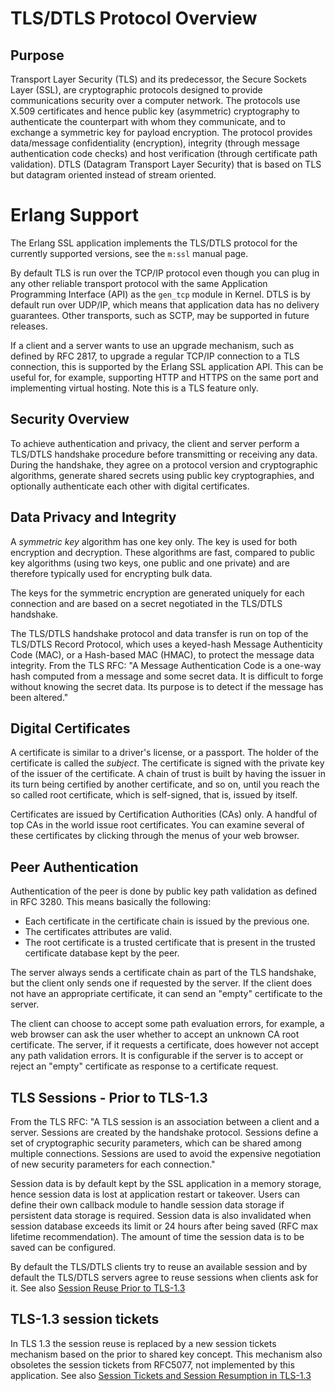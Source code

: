 <!--
%CopyrightBegin%

Copyright Ericsson AB 2023-2024. All Rights Reserved.

Licensed under the Apache License, Version 2.0 (the "License");
you may not use this file except in compliance with the License.
You may obtain a copy of the License at

    http://www.apache.org/licenses/LICENSE-2.0

Unless required by applicable law or agreed to in writing, software
distributed under the License is distributed on an "AS IS" BASIS,
WITHOUT WARRANTIES OR CONDITIONS OF ANY KIND, either express or implied.
See the License for the specific language governing permissions and
limitations under the License.

%CopyrightEnd%
-->

# TLS/DTLS Protocol Overview

## Purpose

Transport Layer Security (TLS) and its predecessor, the Secure Sockets Layer
(SSL), are cryptographic protocols designed to provide communications security
over a computer network. The protocols use X.509 certificates and hence public
key (asymmetric) cryptography to authenticate the counterpart with whom they
communicate, and to exchange a symmetric key for payload encryption. The
protocol provides data/message confidentiality (encryption), integrity (through
message authentication code checks) and host verification (through certificate
path validation). DTLS (Datagram Transport Layer Security) that is based on TLS
but datagram oriented instead of stream oriented.

# Erlang Support

The Erlang SSL application implements the TLS/DTLS protocol for the currently
supported versions, see the `m:ssl` manual page.

By default TLS is run over the TCP/IP protocol even though you can plug in any
other reliable transport protocol with the same Application Programming
Interface (API) as the `gen_tcp` module in Kernel. DTLS is by default run over
UDP/IP, which means that application data has no delivery guarantees. Other
transports, such as SCTP, may be supported in future releases.

If a client and a server wants to use an upgrade mechanism, such as defined by
RFC 2817, to upgrade a regular TCP/IP connection to a TLS connection, this is
supported by the Erlang SSL application API. This can be useful for, for
example, supporting HTTP and HTTPS on the same port and implementing virtual
hosting. Note this is a TLS feature only.

## Security Overview

To achieve authentication and privacy, the client and server perform a TLS/DTLS
handshake procedure before transmitting or receiving any data. During the
handshake, they agree on a protocol version and cryptographic algorithms,
generate shared secrets using public key cryptographies, and optionally
authenticate each other with digital certificates.

## Data Privacy and Integrity

A _symmetric key_ algorithm has one key only. The key is used for both
encryption and decryption. These algorithms are fast, compared to public key
algorithms (using two keys, one public and one private) and are therefore
typically used for encrypting bulk data.

The keys for the symmetric encryption are generated uniquely for each connection
and are based on a secret negotiated in the TLS/DTLS handshake.

The TLS/DTLS handshake protocol and data transfer is run on top of the TLS/DTLS
Record Protocol, which uses a keyed-hash Message Authenticity Code (MAC), or a
Hash-based MAC (HMAC), to protect the message data integrity. From the TLS RFC:
"A Message Authentication Code is a one-way hash computed from a message and
some secret data. It is difficult to forge without knowing the secret data. Its
purpose is to detect if the message has been altered."

## Digital Certificates

A certificate is similar to a driver's license, or a passport. The holder of the
certificate is called the _subject_. The certificate is signed with the private
key of the issuer of the certificate. A chain of trust is built by having the
issuer in its turn being certified by another certificate, and so on, until you
reach the so called root certificate, which is self-signed, that is, issued by
itself.

Certificates are issued by Certification Authorities (CAs) only. A handful of
top CAs in the world issue root certificates. You can examine several of these
certificates by clicking through the menus of your web browser.

## Peer Authentication

Authentication of the peer is done by public key path validation as defined in
RFC 3280. This means basically the following:

- Each certificate in the certificate chain is issued by the previous one.
- The certificates attributes are valid.
- The root certificate is a trusted certificate that is present in the trusted
  certificate database kept by the peer.

The server always sends a certificate chain as part of the TLS handshake, but
the client only sends one if requested by the server. If the client does not
have an appropriate certificate, it can send an "empty" certificate to the
server.

The client can choose to accept some path evaluation errors, for example, a web
browser can ask the user whether to accept an unknown CA root certificate. The
server, if it requests a certificate, does however not accept any path
validation errors. It is configurable if the server is to accept or reject an
"empty" certificate as response to a certificate request.

## TLS Sessions - Prior to TLS-1.3

From the TLS RFC: "A TLS session is an association between a client and a
server. Sessions are created by the handshake protocol. Sessions define a set of
cryptographic security parameters, which can be shared among multiple
connections. Sessions are used to avoid the expensive negotiation of new
security parameters for each connection."

Session data is by default kept by the SSL application in a memory storage,
hence session data is lost at application restart or takeover. Users can define
their own callback module to handle session data storage if persistent data
storage is required. Session data is also invalidated when session database
exceeds its limit or 24 hours after being saved (RFC max lifetime
recommendation). The amount of time the session data is to be saved can be
configured.

By default the TLS/DTLS clients try to reuse an available session and by default
the TLS/DTLS servers agree to reuse sessions when clients ask for it. See also
[Session Reuse Prior to TLS-1.3](using_ssl.md#session-reuse-prior-to-tls-1-3)

## TLS-1.3 session tickets

In TLS 1.3 the session reuse is replaced by a new session tickets mechanism
based on the prior to shared key concept. This mechanism also obsoletes the session
tickets from RFC5077, not implemented by this application. See also
[Session Tickets and Session Resumption in TLS-1.3](using_ssl.md#session-tickets-and-session-resumption-in-tls-1-3)
